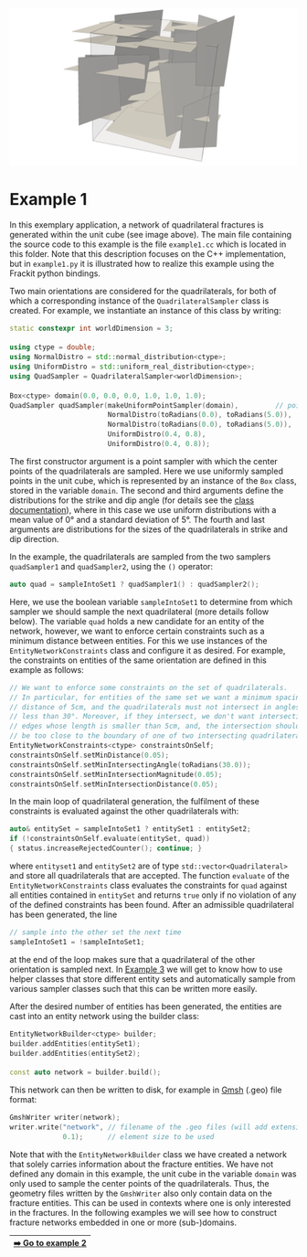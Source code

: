 <!--- Example picture --->
<p align="center">
    <img src="../../doc/img/example1_network.png" alt="frackit example 1" width="800"/>
</p>

Example 1
=========

In this exemplary application, a network of quadrilateral fractures is generated
within the unit cube (see image above). The main file containing the source code
to this example is the file `example1.cc` which is located in this folder. Note
that this description focuses on the C++ implementation, but in `example1.py`
it is illustrated how to realize this example using the Frackit python bindings.

Two main orientations are considered for the quadrilaterals, for both of which
a corresponding instance of the `QuadrilateralSampler` class is created.
For example, we instantiate an instance of this class by writing:

```cpp
static constexpr int worldDimension = 3;

using ctype = double;
using NormalDistro = std::normal_distribution<ctype>;
using UniformDistro = std::uniform_real_distribution<ctype>;
using QuadSampler = QuadrilateralSampler<worldDimension>;

Box<ctype> domain(0.0, 0.0, 0.0, 1.0, 1.0, 1.0);
QuadSampler quadSampler(makeUniformPointSampler(domain),         // point sampler that samples the center points of the quadrilaterals
                        NormalDistro(toRadians(0.0), toRadians(5.0)),  // strike angle: mean value & standard deviation
                        NormalDistro(toRadians(0.0), toRadians(5.0)),  // dip angle: mean value & standard deviation
                        UniformDistro(0.4, 0.8),                       // strike length
                        UniformDistro(0.4, 0.8));                      // dip length
```

The first constructor argument is a point sampler with which the center points of
the quadrilaterals are sampled. Here we use uniformly sampled points in the unit
cube, which is represented by an instance of the `Box` class,  stored in the
variable `domain`. The second and third arguments define the distributions for
the strike and dip angle (for details see the [class documentation][2]), where in this case we use uniform distributions with
a mean value of 0° and a standard deviation of 5°. The fourth and last arguments
are distributions for the sizes of the quadrilaterals in strike and dip direction.

In the example, the quadrilaterals are sampled from the two samplers `quadSampler1` and
`quadSampler2`, using the `()` operator:

```cpp
auto quad = sampleIntoSet1 ? quadSampler1() : quadSampler2();
```

Here, we use the boolean variable `sampleIntoSet1` to determine from
which sampler we should sample the next quadrilateral (more details follow below).
The variable `quad` holds a new candidate for an entity of the network, however,
we want to enforce certain constraints such as a minimum distance between
entities. For this we use instances of the `EntityNetworkConstraints` class and
configure it as desired. For example, the constraints on entities of the same
orientation are defined in this example as follows:

```cpp
// We want to enforce some constraints on the set of quadrilaterals.
// In particular, for entities of the same set we want a minimum spacing
// distance of 5cm, and the quadrilaterals must not intersect in angles
// less than 30°. Moreover, if they intersect, we don't want intersection
// edges whose length is smaller than 5cm, and, the intersection should not
// be too close to the boundary of one of two intersecting quadrilaterals. Here: 5cm.
EntityNetworkConstraints<ctype> constraintsOnSelf;
constraintsOnSelf.setMinDistance(0.05);
constraintsOnSelf.setMinIntersectingAngle(toRadians(30.0));
constraintsOnSelf.setMinIntersectionMagnitude(0.05);
constraintsOnSelf.setMinIntersectionDistance(0.05);
```

In the main loop of quadrilateral generation, the fulfilment of these constraints is
evaluated against the other quadrilaterals with:

```cpp
auto& entitySet = sampleIntoSet1 ? entitySet1 : entitySet2;
if (!constraintsOnSelf.evaluate(entitySet, quad))
{ status.increaseRejectedCounter(); continue; }
```

where `entityset1` and `entitySet2` are of type `std::vector<Quadrilateral>` and
store all quadrilaterals that are accepted. The function `evaluate` of the
`EntityNetworkConstraints` class evaluates the constraints for `quad` against all
entities contained in `entitySet` and returns `true` only if no violation of
any of the defined constraints has been found. After an admissible quadrilateral
has been generated, the line

```cpp
// sample into the other set the next time
sampleIntoSet1 = !sampleIntoSet1;
```

at the end of the loop makes sure that a quadrilateral of the other orientation
is sampled next. In [Example 3][0] we will get to know how to use helper classes
that store different entity sets and automatically sample from various sampler
classes such that this can be written more easily.

After the desired number of entities has been generated, the entities are cast
into an entity network using the builder class:

```cpp
EntityNetworkBuilder<ctype> builder;
builder.addEntities(entitySet1);
builder.addEntities(entitySet2);

const auto network = builder.build();
```

This network can then be written to disk, for example in [Gmsh][1] (.geo) file format:

```cpp
GmshWriter writer(network);
writer.write("network", // filename of the .geo files (will add extension .geo automatically)
             0.1);      // element size to be used
```

Note that with the `EntityNetworkBuilder` class we have created a network that
solely carries information about the fracture entities. We have not defined any
domain in this example, the unit cube in the variable `domain` was only used to
sample the center points of the quadrilaterals. Thus, the geometry files written
by the `GmshWriter` also only contain data on the fracture entities. This can be
used in contexts where one is only interested in the fractures. In the following
examples we will see how to construct fracture networks embedded in one or more
(sub-)domains.

| [:arrow_right: Go to example 2](https://git.iws.uni-stuttgart.de/tools/frackit/tree/master/appl/example2) |
|---:|

[0]: https://git.iws.uni-stuttgart.de/tools/frackit/tree/master/appl/example3/README.md
[1]: http://gmsh.info/
[2]: https://git.iws.uni-stuttgart.de/tools/frackit/blob/master/frackit/sampling/quadrilateralsampler.hh
